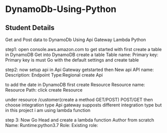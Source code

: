 # DynamoDb-Using-Python
## Student Details 
Get and Post data to DynamoDb Using Api Gateway Lambda Python

step1:
open console.aws.amazon.com
to get started with first create a table in DynamoDB
Get into DynamoDB create a table
Table name:
Primary key: 
Primary key is must
Go with the default settings and create table

step2:
now setup api in Api Gateway
getstarted then New api
API name:
Description:
Endpoint Type:Regional
create Api

to add the date in DynamoDB first
create Resource
Resource name:
Resource Path:
click create Resource

under resource
/customer(create a method GET/POST)
POST/GET
then choose integration type
Api gateway supposts different integration type but in this project i am using lambda function 

step 3:
Now Go Head and create a lambda function
Author from scratch
Name:
Runtime:python3.7
Role:
Existing role:





